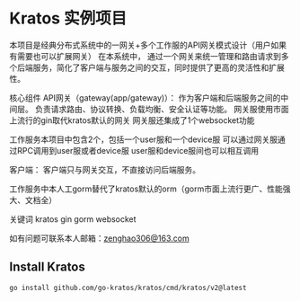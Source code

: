 # Kratos 实例项目

本项目是经典分布式系统中的一网关+多个工作服的API网关模式设计（用户如果有需要也可以扩展网关）
在本系统中， 通过一个网关来统一管理和路由请求到多个后端服务，简化了客户端与服务之间的交互，同时提供了更高的灵活性和扩展性。

核心组件
API网关（gateway(app/gateway)）：
作为客户端和后端服务之间的中间层。
负责请求路由、协议转换、负载均衡、安全认证等功能。
网关服使用市面上流行的gin取代kratos默认的网关
网关服还集成了1个websocket功能

工作服务本项目中包含2个，包括一个user服和一个device服
可以通过网关服通过RPC调用到user服或者device服
user服和device服间也可以相互调用

客户端：
客户端只与网关交互，不直接访问后端服务。

工作服务中本人工gorm替代了kratos默认的orm（gorm市面上流行更广、性能强大、文档全）

关键词 kratos gin  gorm   websocket

如有问题可联系本人邮箱：zenghao306@163.com  

## Install Kratos
```
go install github.com/go-kratos/kratos/cmd/kratos/v2@latest
```


